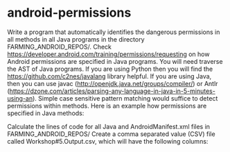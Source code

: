 # android-permissions

Write a program that automatically identifies the dangerous permissions in all methods in all Java programs in the directory FARMING_ANDROID_REPOS/. Check https://developer.android.com/training/permissions/requesting on how Android permissions are specified in Java programs. You will need traverse the AST of Java programs. If you are using Python then you will find the https://github.com/c2nes/javalang library helpful. If you are using Java, then you can use javac (http://openjdk.java.net/groups/compiler/) or Antlr (https://dzone.com/articles/parsing-any-language-in-java-in-5-minutes-using-an). Simple case sensitive pattern matching would suffice to detect permissions within methods. Here is an example how permissions are specified in Java methods:


Calculate the lines of code for all Java and AndroidManifest.xml files in FARMING_ANDROID_REPOS/
Create a comma separated value (CSV) file called Workshop#5.Output.csv, which will have the following columns:

